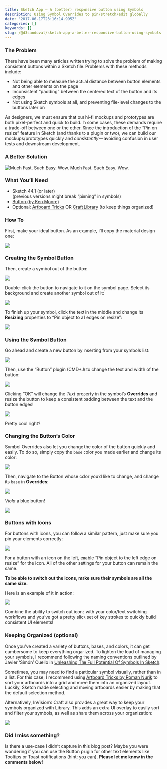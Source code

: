 ```yaml
---
title: Sketch App — A (better) responsive button using Symbols
description: Using Symbol Overrides to pin/stretch/edit globally
date: '2017-06-17T23:16:14.995Z'
categories: []
keywords: []
slug: /@d3sandoval/sketch-app-a-better-responsive-button-using-symbols-53df1b61a47a
---
```


### The Problem

There have been many articles written trying to solve the problem of making consistent buttons within a Sketch file. Problems with these methods include:

*   Not being able to measure the actual distance between button elements and other elements on the page
*   Inconsistent “padding” between the centered text of the button and its edges
*   Not using Sketch symbols at all, and preventing file-level changes to the buttons later on

As designers, we must ensure that our hi-fi mockups and prototypes are both pixel-perfect and quick to build. In some cases, these demands require a trade-off between one or the other. Since the introduction of the “Pin on resize” feature in Sketch (and thanks to a plugin or two), we can build our mockups/prototypes quickly and _consistently_ — avoiding confusion in user tests and downstream development.

### A Better Solution

![Much Fast. Such Easy. Wow.](img\1__1FtzSmGXES6ffvKFAFyckg.gif)
Much Fast. Such Easy. Wow.

### What You’ll Need

*   Sketch 44.1 (or later)  
    (previous versions might break “pinning” in symbols)
*   [Button (by Ken Moore)](https://github.com/kenmoore/sketch-relabel-button)
*   Optional: [Artboard Tricks](https://github.com/romannurik/Sketch-ArtboardTricks) OR [Craft Library](https://support.invisionapp.com/hc/en-us/articles/208434046-Craft-Introduction-to-the-Library-plugin) (to keep things organized)

### How To

First, make your ideal button. As an example, I’ll copy the material design one:

![](img\1__tNrEZtuMhncnpPKvyvnLEA.png)

### Creating the Symbol Button

Then, create a symbol out of the button:

![](img\1__fSNpO0XdOTgckKUqNE3gMA.png)

Double-click the button to navigate to it on the symbol page. Select its background and create another symbol out of it:

![](img\1__vsUZnL5KijKZOy3dujBmlw.png)

To finish up your symbol, click the text in the middle and change its **Resizing** properties to “Pin object to all edges on resize”:

![](img\1__MB__1PORPrKMNH__8qdAoqLA.png)

### Using the Symbol Button

Go ahead and create a new button by inserting from your symbols list:

![](img\1__KyTJR__Apsu9LEn8cSKOClw.png)

Then, use the “Button” plugin (CMD+J) to change the text and width of the button:

![](img\1__rYBQK0J1phQR5CEqkgIbHQ.png)

Clicking “OK” will change the _Text_ property in the symbol’s **Overrides** and resize the button to keep a consistent padding between the text and the button edges!

![](img\1__LedsxnbnnWwHiLhdZxN7FQ.png)

Pretty cool right?

### Changing the Button’s Color

Symbol Overrides also let you change the color of the button quickly and easily. To do so, simply copy the `base` color you made earlier and change its color:

![](img\1__w__jLLYL5xPYsjIqlBdJKJA.gif)

Then, navigate to the Button whose color you’d like to change, and change its `base` in **Overrides**:

![](img\1__AmQk84TLLU2WCZc9ApmHOA.png)

_Viola_ a blue button!

![](img\1__fkDqbwabTHoHHMcELBAw5A.png)

### Buttons with Icons

For buttons with icons, you can follow a similar pattern, just make sure you pin your elements correctly:

![](img\1__P__EnpRX7RUSqWfEjWKdP1Q.png)

For a button with an icon on the left, enable “Pin object to the left edge on resize” for the icon. All of the other settings for your button can remain the same.

**To be able to switch out the icons, make sure their symbols are all the same size.**

Here is an example of it in action:

![](img\1__zgIdiejvuu9caJHDjo__Dyw.gif)

Combine the ability to switch out icons with your color/text switching workflows and you’ve got a pretty slick set of key strokes to quickly build consistent UI elements!

### Keeping Organized (optional)

Once you’ve created a variety of buttons, bases, and colors, it can get cumbersome to keep everything organized. To lighten the load of managing your symbols, I recommend following the naming conventions outlined by Javier ‘Simón’ Cuello in [Unleashing The Full Potential Of Symbols In Sketch](https://medium.com/sketch-app-sources/sketch-symbols-b36f7355414a).

Sometimes, you may need to find a particular symbol visually, rather than in a list. For this case, I recommend using [Artboard Tricks by Roman Nurik](https://github.com/romannurik/Sketch-ArtboardTricks) to sort your artboards into a grid and move them into an organized layout. Luckily, Sketch made selecting and moving artboards easier by making that the default selection method.

Alternatively, InVision’s Craft also provides a great way to keep your symbols organized with Library. This adds an extra UI overlay to easily sort and filter your symbols, as well as share them across your organization:

![](img\1__e3v8oH5UK__i__baa3TwW__Sw.png)

### Did I miss something?

Is there a use-case I didn’t capture in this blog post? Maybe you were wondering if you can use the Button plugin for other text elements like Tooltips or Toast notifications (hint: you can). **Please let me know in the comments below!**